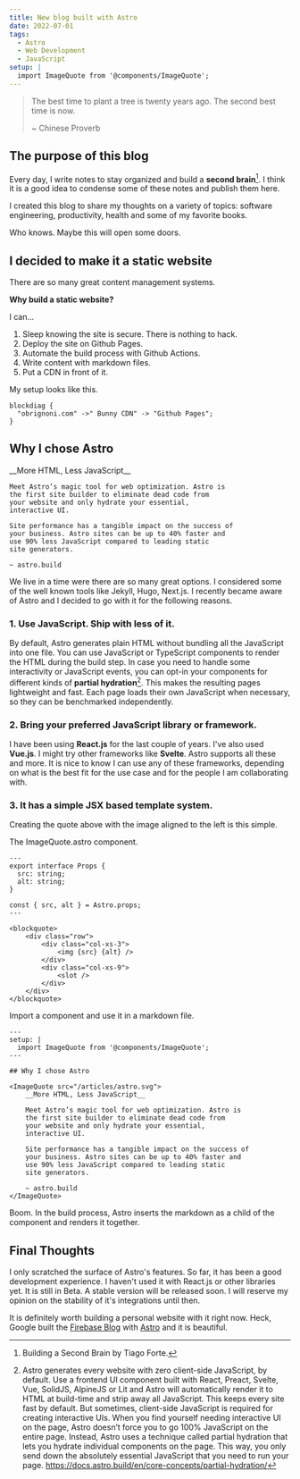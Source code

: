 ```yaml
---
title: New blog built with Astro
date: 2022-07-01
tags:
  - Astro
  - Web Development
  - JavaScript
setup: |
  import ImageQuote from '@components/ImageQuote';
---
```


> The best time to plant a tree is twenty years ago. The second best time is now.
> 
> ~ Chinese Proverb

## The purpose of this blog

Every day, I write notes to stay organized and build a __second brain__[^second_brain]. I think it is a good idea to condense some of these notes and publish them here. 

[^second_brain]: Building a Second Brain by Tiago Forte.

I created this blog to share my thoughts on a variety of topics: software engineering, productivity, health and some of my favorite books.

Who knows. Maybe this will open some doors.

## I decided to make it a static website

There are so many great content management systems.

__Why build a static website?__

I can...

1. Sleep knowing the site is secure. There is nothing to hack.
2. Deploy the site on Github Pages.
3. Automate the build process with Github Actions.
4. Write content with markdown files.
5. Put a CDN in front of it.


My setup looks like this.
```kroki imgType="blockdiag"
blockdiag {
  "obrignoni.com" ->" Bunny CDN" -> "Github Pages";
}
```

## Why I chose Astro

<ImageQuote src="/articles/astro.svg">
    __More HTML, Less JavaScript__    

    Meet Astro’s magic tool for web optimization. Astro is 
    the first site builder to eliminate dead code from 
    your website and only hydrate your essential, 
    interactive UI.

    Site performance has a tangible impact on the success of
    your business. Astro sites can be up to 40% faster and 
    use 90% less JavaScript compared to leading static 
    site generators.

    ~ astro.build
</ImageQuote>

We live in a time were there are so many great options. I considered some of the well known tools like Jekyll, Hugo, Next.js. I recently became aware of Astro and I decided to go with it for the following reasons.

### 1. Use JavaScript. Ship with less of it.

By default, Astro generates plain HTML without bundling all the JavaScript into one file. You can use JavaScript or TypeScript components to render the HTML during the build step. In case you need to handle some interactivity or JavaScript events, you can opt-in your components for different kinds of __partial hydration__[^partial_hydration]. This makes the resulting pages lightweight and fast. Each page loads their own JavaScript when necessary, so they can be benchmarked independently.

[^partial_hydration]: Astro generates every website with zero client-side JavaScript, by default. Use a frontend UI component built with React, Preact, Svelte, Vue, SolidJS, AlpineJS or Lit and Astro will automatically render it to HTML at build-time and strip away all JavaScript. This keeps every site fast by default. But sometimes, client-side JavaScript is required for creating interactive UIs. When you find yourself needing interactive UI on the page, Astro doesn’t force you to go 100% JavaScript on the entire page. Instead, Astro uses a technique called partial hydration that lets you hydrate individual components on the page. This way, you only send down the absolutely essential JavaScript that you need to run your page. https://docs.astro.build/en/core-concepts/partial-hydration/

### 2. Bring your preferred JavaScript library or framework.

I have been using __React.js__ for the last couple of years. I've also used __Vue.js__. I might try other frameworks like __Svelte__. Astro supports all these and more. It is nice to know I can use any of these frameworks, depending on what is the best fit for the use case and for the people I am collaborating with.

### 3. It has a simple JSX based template system.

Creating the quote above with the image aligned to the left is this simple.

The ImageQuote.astro component.

```astro
---
export interface Props {
  src: string;
  alt: string;
}

const { src, alt } = Astro.props;
---

<blockquote>
    <div class="row">
        <div class="col-xs-3">
            <img {src} {alt} />
        </div>
        <div class="col-xs-9">
            <slot />
        </div>
    </div>
</blockquote>
```

Import a component and use it in a markdown file.

```astro
---
setup: | 
  import ImageQuote from '@components/ImageQuote';
---

## Why I chose Astro

<ImageQuote src="/articles/astro.svg">
    __More HTML, Less JavaScript__    

    Meet Astro’s magic tool for web optimization. Astro is 
    the first site builder to eliminate dead code from 
    your website and only hydrate your essential, 
    interactive UI.

    Site performance has a tangible impact on the success of
    your business. Astro sites can be up to 40% faster and 
    use 90% less JavaScript compared to leading static 
    site generators.

    ~ astro.build
</ImageQuote>
```
Boom. In the build process, Astro inserts the markdown as a child of the component and renders it together.

## Final Thoughts

I only scratched the surface of Astro's features. So far, it has been a good development experience. I haven't used it with React.js or other libraries yet. It is still in Beta. A stable version will be released soon. I will reserve my opinion on the stability of it's integrations until then. 

It is definitely worth building a personal website with it right now. Heck, Google built the <a href="https://firebase.blog" target="_firebase_blog">Firebase Blog</a> with <a href="https://astro.build" target="_astro">Astro</a> and it is beautiful.

